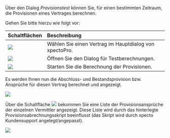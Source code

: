 Über den Dialog *Provisionstest* können Sie, für einen bestimmten Zeitraum, die Provisionen eines Vertrages berechnen. 

Gehen Sie bitte hierzu wie folgt vor:

|  Schaltflächen            |    Beschreibung     |  
| ------------- |:-------------| 
|![](http://xpecto.github.io/docs/xpecto/Berechnungen/Probeberechnung/Provisionstest/Vertrag_auswaehlen.png) | Wählen Sie einen Vertrag im Hauptdialog von xpectoPro.|
|![](http://xpecto.github.io/docs/xpecto/Berechnungen/Probeberechnung/Provisionstest/Provisionstest.png)   | Öffnen Sie den Dialog für Testberechnungen.|
|![](http://xpecto.github.io/docs/xpecto/Berechnungen/Probeberechnung/Provisionstest/Provisioan_berechnen.png) |Starten Sie die Berechnung der Provisionen.|



Es werden Ihnen nun die Abschluss- und Bestandsprovision bzw. Ansprüche für diesen Vertrag berechnet und angezeigt.

![](http://xpecto.github.io/docs/xpecto/Berechnungen/Probeberechnung/Provisionstest/Testdialog_Provisionsprozeduren.png)

Über die Schaltfläche ![](http://xpecto.github.io/docs/img/img_1440593037818.png) bekommen Sie eine Liste der Provisionsansprüche der einzelnen Vermittler angezeigt.
Diese Liste wird durch das hinterlegte Provisionsabrechnungsskript beeinflusst (das Skript wird durch xpecto Kundensupport angelegt/angepasst).

![](http://xpecto.github.io/docs/img/img_1440593007992.png)